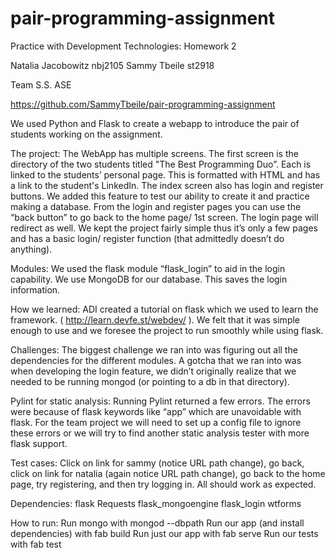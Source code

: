 # pair-programming-assignment

Practice with Development Technologies: Homework 2

Natalia Jacobowitz nbj2105
Sammy Tbeile st2918

Team S.S. ASE

https://github.com/SammyTbeile/pair-programming-assignment

We used Python and Flask to create a webapp to introduce the pair of students working on the assignment.

The project:
The WebApp has multiple screens. The first screen is the directory of the two students titled "The Best Programming Duo”. Each is linked to the students’ personal page. This is formatted with HTML and has a link to the student's LinkedIn. The index screen also has login and register buttons. We added this feature to test our ability to create it and practice making a database. From the login and register pages you can use the “back button” to go back to the home page/ 1st screen. The login page will redirect as well.
We kept the project fairly simple thus it’s only a few pages and has a basic login/ register function (that admittedly doesn’t do anything).

Modules:
We used the flask module “flask_login” to aid in the login capability. We use MongoDB for our database. This saves the login information.

How we learned:
ADI created a tutorial on flask which we used to learn the framework. ( http://learn.devfe.st/webdev/ ). We felt that it was simple enough to use and we foresee the project to run smoothly while using flask.

Challenges:
The biggest challenge we ran into was figuring out all the dependencies for the different modules. A gotcha that we ran into was when developing the login feature, we didn’t originally realize that we needed to be running mongod (or pointing to a db in that directory).

Pylint for static analysis:
Running Pylint returned a few errors. The errors were because of flask keywords like “app” which are unavoidable with flask. For the team project we will need to set up a config file to ignore these errors or we will try to find another static analysis tester with more flask support.

Test cases:
Click on link for sammy (notice URL path change), go back, click on link for natalia (again notice URL path change), go back to the home page, try registering, and then try logging in. All should work as expected.

Dependencies:
flask
Requests
flask_mongoengine
flask_login
wtforms

How to run:
Run mongo with mongod --dbpath <path to project directory>
Run our app (and install dependencies) with fab build
Run just our app with fab serve
Run our tests with fab test

